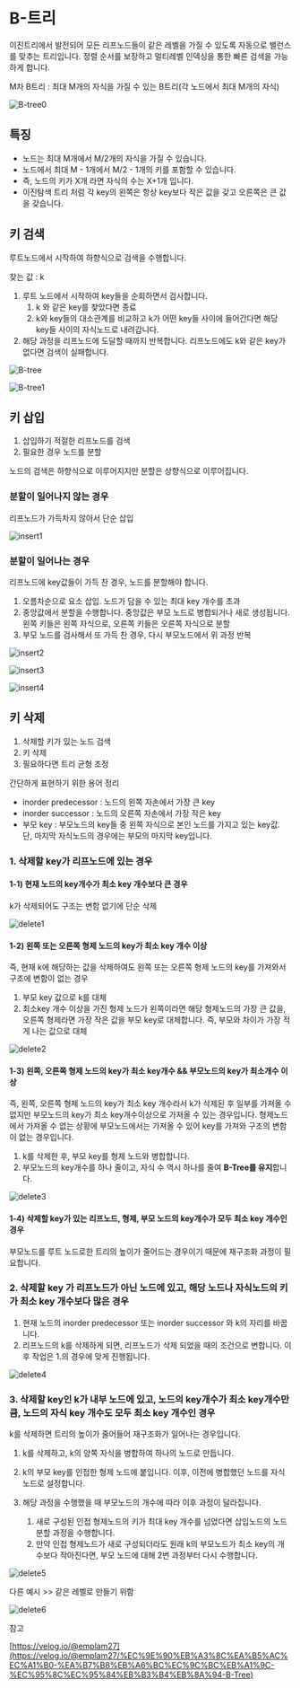 # B-트리

이진트리에서 발전되어 모든 리프노드들이 같은 레벨을 가질 수 있도록 자동으로 밸런스를 맞추는 트리입니다. 정렬 순서를 보장하고 멀티레벨 인덱싱을 통한 빠른 검색을 가능하게 합니다. 

M차 B트리 : 최대 M개의 자식을 가질 수 있는 B트리(각 노드에서 최대 M개의 자식)

![B-tree0](https://github.com/Ahrang777/Ahrang777.github.io/assets/59478159/596363e5-8ea6-4931-980f-289ce3d5ede2)


## 특징

- 노드는 최대 M개에서 M/2개의 자식을 가질 수 있습니다. 
- 노드에서 최대 M - 1개에서 M/2 - 1개의 키를 포함할 수 있습니다. 
- 즉, 노드의 키가 X개 라면 자식의 수는 X+1개 입니다. 
- 이진탐색 트리 처럼 각 key의 왼쪽은 항상 key보다 작은 값을 갖고 오른쪽은 큰 값을 갖습니다. 



## 키 검색

루트노드에서 시작하여 하향식으로 검색을 수행합니다. 

찾는 값 : k

1. 루트 노드에서 시작하여 key들을 순회하면서 검사합니다. 
   1. k 와 같은 key를 찾았다면 종료
   2. k와 key들의 대소관계를 비교하고 k가 어떤 key들 사이에 들어간다면 해당 key들 사이의 자식노드로 내려갑니다. 
2. 해당 과정을 리프노드에 도달할 때까지 반복합니다. 리프노드에도 k와 같은 key가 없다면 검색이 실패합니다. 



![B-tree](https://github.com/Ahrang777/Ahrang777.github.io/assets/59478159/79962628-ac36-4fa3-b91b-37db1f29544d)



![B-tree1](https://github.com/Ahrang777/Ahrang777.github.io/assets/59478159/bffbb2d1-6882-4a1a-a0aa-ea82409ba3d9)





## 키 삽입

1. 삽입하기 적절한 리프노드를 검색
2. 필요한 경우 노드를 분할

노드의 검색은 하향식으로 이루어지지만 분할은 상향식으로 이루어집니다. 

### 분할이 일어나지 않는 경우

리프노드가 가득차지 않아서 단순 삽입

![insert1](https://github.com/Ahrang777/Ahrang777.github.io/assets/59478159/9578e8b9-2801-41dd-92cc-36bcb14ca5b4)



### 분할이 일어나는 경우

리프노드에 key값들이 가득 찬 경우, 노드를 분할해야 합니다. 

1. 오름차순으로 요소 삽입. 노드가 담을 수 있는 최대 key 개수를 초과
2. 중앙값에서 분할을 수행합니다. 중앙값은 부모 노드로 병합되거나 새로 생성됩니다. 왼쪽 키들은 왼쪽 자식으로, 오른쪽 키들은 오른쪽 자식으로 분할
3. 부모 노드를 검사해서 또 가득 찬 경우, 다시 부모노드에서 위 과정 반복



![insert2](https://github.com/Ahrang777/Ahrang777.github.io/assets/59478159/1a304031-11ad-45b2-909a-02653e8f3ce4)

![insert3](https://github.com/Ahrang777/Ahrang777.github.io/assets/59478159/7726292b-f63e-42eb-be80-1cf1a7d859f3)

![insert4](https://github.com/Ahrang777/Ahrang777.github.io/assets/59478159/3b0cc870-4e30-46a0-a822-87f3c3f86ea0)



## 키 삭제

1. 삭제할 키가 있는 노드 검색
2. 키 삭제
3. 필요하다면 트리 균형 조정



간단하게 표현하기 위한 용어 정리

- inorder predecessor : 노드의 왼쪽 자손에서 가장 큰 key
- inorder successor : 노드의 오른쪽 자손에서 가장 작은 key
- 부모 key : 부모노드의 key들 중 왼쪽 자식으로 본인 노드를 가지고 있는 key값. 단, 마지막 자식노드의 경우에는 부모의 마지막 key입니다. 



### 1. 삭제할 key가 리프노드에 있는 경우

#### 1-1) 현재 노드의 key개수가 최소 key 개수보다 큰 경우

k가 삭제되어도 구조는 변함 없기에 단순 삭제

![delete1](https://github.com/Ahrang777/Ahrang777.github.io/assets/59478159/07ac7eb6-920b-4b0d-886f-7b6d1f89020f)



#### 1-2) 왼쪽 또는 오른쪽 형제 노드의 key가 최소 key 개수 이상

즉, 현재 k에 해당하는 값을 삭제하여도 왼쪽 또는 오른쪽 형제 노드의 key를 가져와서 구조에 변함이 없는 경우

1. 부모 key 값으로 k를 대체
2. 최소key 개수 이상을 가진 형제 노드가 왼쪽이라면 해당 형제노드의 가장 큰 값을, 오른쪽 형제라면 가장 작은 값을 부모 key로 대체합니다. 즉, 부모와 차이가 가장 적게 나는 값으로 대체

![delete2](https://github.com/Ahrang777/Ahrang777.github.io/assets/59478159/fc1a042c-8717-4dd4-ba51-809f059e2c7f)

#### 1-3) 왼쪽, 오른쪽 형제 노드의 key가 최소 key개수 && 부모노드의 key가 최소개수 이상

즉, 왼쪽, 오른쪽 형제 노드의 key가 최소 key 개수라서 k가 삭제된 후 일부를 가져올 수 없지만 부모노드의 key가 최소 key개수이상으로 가져올 수 있는 경우입니다. 형제노드에서 가져올 수 없는 상황에 부모노드에서는 가져올 수 있어 key를 가져와 구조의 변함이 없는 경우입니다. 

1. k를 삭제한 후, 부모 key를 형제 노드와 병합합니다.
2. 부모노드의 key개수를 하나 줄이고, 자식 수 역시 하나를 줄여 **B-Tree를 유지**합니다.

![delete3](https://github.com/Ahrang777/Ahrang777.github.io/assets/59478159/7cce1700-4a63-4efb-a430-34afcd5494ef)



#### 1-4) 삭제할 key가 있는 리프노드, 형제, 부모 노드의 key개수가 모두 최소 key 개수인 경우

부모노드를 루트 노드로한 트리의 높이가 줄어드는 경우이기 때문에 재구조화 과정이 필요합니다. 



### 2. 삭제할 key 가 리프노드가 아닌 노드에 있고, 해당 노드나 자식노드의 키가 최소 key 개수보다 많은 경우

1. 현재 노드의 inorder predecessor 또는 inorder successor 와 k의 자리를 바꿉니다. 
2. 리프노드의 k를 삭제하게 되면, 리프노드가 삭제 되었을 때의 조건으로 변합니다. 이후 작업은 1.의 경우에 맞게 진행됩니다. 



![delete4](https://github.com/Ahrang777/Ahrang777.github.io/assets/59478159/bafbb190-4ec7-45eb-8672-d356d1525ec2)

### 3. 삭제할 key인 k가 내부 노드에 있고, 노드의 key개수가 최소 key개수만큼, 노드의 자식 key 개수도 모두 최소 key 개수인 경우

k를 삭제하면 트리의 높이가 줄어들어 재구조화가 일어나는 경우입니다. 

1. k를 삭제하고, k의 양쪽 자식을 병합하여 하나의 노드로 만듭니다. 

2. k의 부모 key를 인접한 형제 노드에 붙입니다. 이후, 이전에 병합했던 노드를 자식 노드로 설정합니다. 

3. 해당 과정을 수행했을 때 부모노드의 개수에 따라 이후 과정이 달라집니다. 

   1. 새로 구성된 인접 형제노드의 키가 최대 key 개수를 넘었다면 삽입노드의 노드 분할 과정을 수행합니다. 
   2. 만약 인접 형제노드가 새로 구성되더라도 원래 k의 부모노드가 최소 key의 개수보다 작아진다면, 부모 노드에 대해 2번 과정부터 다시 수행합니다. 

   

![delete5](https://github.com/Ahrang777/Ahrang777.github.io/assets/59478159/62912e44-8ee8-4473-a329-67206afdfb59)



다른 예시 >> 같은 레벨로 만들기 위함

![delete6](https://github.com/Ahrang777/Ahrang777.github.io/assets/59478159/85c44307-7e6e-4913-986e-380d1dd3c8da)







참고

[https://velog.io/@emplam27](https://velog.io/@emplam27/%EC%9E%90%EB%A3%8C%EA%B5%AC%EC%A1%B0-%EA%B7%B8%EB%A6%BC%EC%9C%BC%EB%A1%9C-%EC%95%8C%EC%95%84%EB%B3%B4%EB%8A%94-B-Tree)

